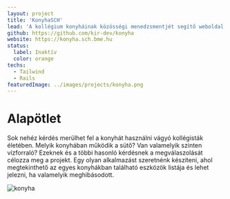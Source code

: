 ```yaml
---
layout: project
title: 'KonyhaSCH'
lead: 'A kollégium konyháinak közösségi menedzsmentjét segítő weboldal'
github: https://github.com/kir-dev/konyha
website: https://konyha.sch.bme.hu
status:
  label: Inaktív
  color: orange
techs:
  - Tailwind
  - Rails
featuredImage: ../images/projects/konyha.png
---
```


# Alapötlet

Sok nehéz kérdés merülhet fel a konyhát használni vágyó kollégisták életében.
Melyik konyhában működik a sütő? Van valamelyik szinten vízforraló?
Ezeknek és a többi hasonló kérdésnek a megválaszolását célozza meg a projekt. Egy olyan alkalmazást szeretnénk készíteni, ahol megtekinthető az egyes konyhákban található eszközök listája és lehet jelezni, ha valamelyik meghibásodott.

![konyha](https://warp.kir-dev.sch.bme.hu/img/blobs/redirect/eyJfcmFpbHMiOnsibWVzc2FnZSI6IkJBaHBQZz09IiwiZXhwIjpudWxsLCJwdXIiOiJibG9iX2lkIn19--627aa5936704ba962410bbe5fd420cee593d3d0e/3LgqACA.png)
